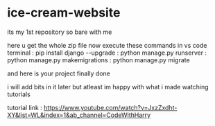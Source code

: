 # ice-cream-website

its my 1st repository so bare with me

here u get the whole zip file
now execute these commands in vs code terminal
: pip install django --upgrade
: python manage.py runserver
: python manage.py makemigrations
: python manage.py migrate 

and here is your project finally done

i will add bits in it later but atleast im happy with what i made watching tutorials

tutorial link : https://www.youtube.com/watch?v=JxzZxdht-XY&list=WL&index=1&ab_channel=CodeWithHarry
